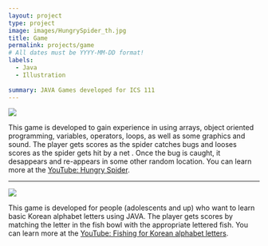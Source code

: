 ```yaml
---
layout: project
type: project
image: images/HungrySpider_th.jpg
title: Game
permalink: projects/game
# All dates must be YYYY-MM-DD format!
labels:
  - Java
  - Illustration
  
summary: JAVA Games developed for ICS 111
---
```

<img class="ui image" src="{{ site.baseurl }}/images/HungrySpider.jpg">

This game is developed to gain experience in using arrays, object oriented programming, variables, operators, loops, as well as some graphics and sound. The player gets scores as the spider catches bugs and looses scores as the spider gets hit by a net . Once the bug is caught, it desappears and re-appears in some other random location.
You can learn more at the [YouTube: Hungry Spider](https://www.youtube.com/watch?v=j-TS8BUSGZk).

<hr>

<img class="ui image" src="{{ site.baseurl }}/images/Koreans.jpg">

This game is developed for people (adolescents and up) who want to learn basic Korean alphabet letters using JAVA. The player gets scores by matching the letter in the fish bowl with the appropriate lettered fish. 
You can learn more at the [YouTube: Fishing for Korean alphabet letters](https://www.youtube.com/watch?v=IBvdSvmN7B4&feature=youtu.be).






